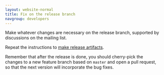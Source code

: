 ```yaml
---
layout: website-normal
title: Fix on the release branch
navgroup: developers
---
```


Make whatever changes are necessary on the release branch, supported by discussions on the mailing list.

Repeat the instructions to [make release artifacts](make-release-artifacts.md).

Remember that after the release is done, you should cherry-pick the changes to a new feature branch based on `master`
and open a pull request, so that the next version will incorporate the bug fixes.

